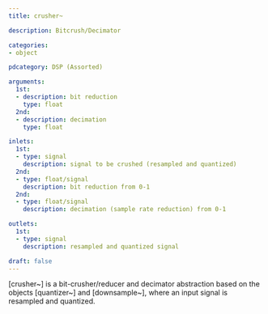```yaml
---
title: crusher~

description: Bitcrush/Decimator

categories:
- object

pdcategory: DSP (Assorted)

arguments:
  1st:
  - description: bit reduction
    type: float
  2nd:
  - description: decimation
    type: float

inlets:
  1st:
  - type: signal
    description: signal to be crushed (resampled and quantized)
  2nd: 
  - type: float/signal
    description: bit reduction from 0-1
  2nd:
  - type: float/signal
    description: decimation (sample rate reduction) from 0-1

outlets:
  1st:
  - type: signal
    description: resampled and quantized signal

draft: false
---
```


[crusher~] is a bit-crusher/reducer and decimator abstraction based on the objects [quantizer~] and [downsample~], where an input signal is resampled and quantized.